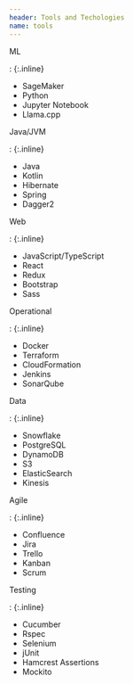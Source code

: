 ```yaml
---
header: Tools and Techologies
name: tools
---
```

ML

: {:.inline}
*   SageMaker
*   Python
*   Jupyter Notebook
*   Llama.cpp


Java/JVM

: {:.inline}
*   Java
*   Kotlin
*   Hibernate
*   Spring
*   Dagger2

Web

: {:.inline}
*   JavaScript/TypeScript
*   React
*   Redux
*   Bootstrap
*   Sass

Operational

: {:.inline}
*   Docker
*   Terraform
*   CloudFormation
*   Jenkins
*   SonarQube

Data

: {:.inline}
*   Snowflake
*   PostgreSQL
*   DynamoDB
*   S3
*   ElasticSearch
*   Kinesis

Agile

: {:.inline}
*   Confluence
*   Jira
*   Trello
*   Kanban
*   Scrum

Testing

: {:.inline}
*   Cucumber
*   Rspec
*   Selenium
*   jUnit
*   Hamcrest Assertions
*   Mockito
